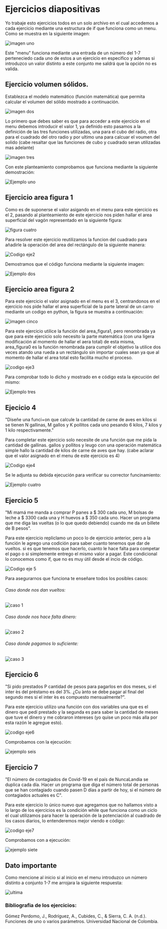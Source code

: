 # Ejercicios diapositivas

Yo trabaje esto ejercicios todos en un solo archivo en el cual accedemos a cada ejercicio mediante una estructura de if que funciona como un menu. Como se muestra en la siguiente imagen:

![imagen uno](https://github.com/user-attachments/assets/2fd17e81-8394-47f2-893c-e21c5379ab55)


Este "menu" funciona mediante una entrada de un número del 1-7 perteneciedo cada uno de estos a un ejercicio en especifico y ademas si introduzco un valor distinto a este conjunto me saldrá que la opción no es valida.

## Ejercicio volumen sólidos.

Establezca el modelo matemático (función matemática) que permita calcular el volumen del sólido mostrado a continuación.


![imagen dos](https://github.com/user-attachments/assets/b249ac31-26fb-48ce-a7f1-e8d6dea2c917)


Lo primero que debes saber es que para acceder a este ejercicio en el menu debemos introducir el valor 1, ya definido esto pasamos a la definición de las tres funciones utilizadas, una para el cubo del radio, otra para el cuadrado del otro radio y por ultimo una para calcuar el voumen del solido (cabe resaltar que las funciones de cubo y cuadrado seran utilizadas mas adelante)


![imagen tres](https://github.com/user-attachments/assets/6e65d579-9fca-409a-b019-a6762cfea3b2)


Con este planteamiento comprobamos que funciona mediante la siguiente demostración:


![Ejemplo uno](https://github.com/user-attachments/assets/1914c1d3-2311-4839-9689-ecb13d164ca5)

## Ejercicio area figura 1

Como es de suponerse el valor asigando en el menu para este ejercicio es el 2, pasando al planteamiento de este ejercicio nos piden hallar el area superficial del vagón representado en la siguiente figura:

![figura cuatro](https://github.com/user-attachments/assets/f1d16d4c-68cf-458c-8887-7991de9e5faa)

Para resolver este ejercicio reutilizamos la funcion del cuadrado para añadirle la operación del area del rectángulo de la siguiente manera:

![Codigo eje2](https://github.com/user-attachments/assets/e74ccc02-03b6-41dc-8ee0-07261f0730c8)

Demostramos que el código funciona mediante la siguiente imagen:

![Ejemplo dos](https://github.com/user-attachments/assets/b3512941-0fdb-4920-8367-83e8457196a4)

## Ejercicio area figura 2

Para este ejercicio el valor asignado en el menu es el 3, centrandonos en el ejercicio nos pide hallar el area superficial de la parte lateral de un carro mediante un codigo en python, la figura se muestra a continuación:

![imagen cinco](https://github.com/user-attachments/assets/69a1f1e3-2a55-45d1-96bb-fdbe30b55aa8)

Para este ejercicio utilice la función del area_figura1, pero renombrada ya que para este ejercicio solo necesito la parte matemática (con una ligera modificación al momento de hallar el aera total) de esta misma, area_figura0 es la función renombrada para cumplir el objetivo la utilice dos veces atando una rueda a un rectángulo sin importar cuales sean ya que al momento de hallar el area total esto facilita mucho el proceso.

![codigo eje3](https://github.com/user-attachments/assets/8d649a08-dff2-4ef9-91cd-68dc29a7a133)

Para comprobar todo lo dicho y mostrado en e código esta la ejecución del mismo:

![Ejemplo tres](https://github.com/user-attachments/assets/7352d1c5-d630-45c6-be4f-3dbe13f9a3a8)

## Ejecicio 4

"Diseñe una funci+on que calcule la cantidad de carne de aves en kilos si se tienen N gallinas, M gallos y K pollitos cada uno pesando 6 kilos, 7 kilos y 1 kilo respectivamente."

Para completar este ejercicio solo necesite de una función que me pida la cantidad de gallinas. gallos y pollitos y leugo con una operación matemática simple hallo la cantidad de kilos de carne de aves que hay. (cabe aclarar que el valor asignado en el menu de este ejercicio es 4)

![Codigo eje4](https://github.com/user-attachments/assets/8d31909e-3c44-4d04-9ccb-fbf3e7ab89d9)

Se le adjunta su debida ejecución para verificar su corrector funcinamiento:

![Ejemplo cuatro](https://github.com/user-attachments/assets/eddb9fd9-128e-4dbf-849d-7d2ed081966f)

## Ejercicio 5

"Mi mamá me manda a comprar P panes a $ 300 cada uno, M bolsas de leche a $ 3300 cada una y H huevos a $ 350 cada uno. Hacer un programa que me diga las vueltas (o lo que quedo debiendo) cuando me da un billete de B pesos".

Para este ejercicio repliclamo un poco lo de ejercicio anterior, pero a la función le agrego una codición para saber cuanto tenemos que dar de vueltos. si es que tenemos que hacerlo, cuanto le hace falta para competar el pago o si simplemente entrego el mismo valor a pagar. Este condicional lo conocemos como if, que no es muy útil desde el incio de código.

![Codigo eje 5](https://github.com/user-attachments/assets/8dd0d2db-90eb-49b6-8cee-41d5ce099824)

Para asegurarnos que funciona te enseñare todos los posibles casos:

###### Caso donde nos dan vueltos:

![caso 1](https://github.com/user-attachments/assets/e65a4792-46e6-43d1-8df2-5b0b640542ea)

###### Caso donde nos hace falta dinero: 

![caso 2](https://github.com/user-attachments/assets/c414e5f6-273e-4faf-9c7c-c1931ae1a56d)

###### Caso donde pagamos lo suficiente: 

![caso 3](https://github.com/user-attachments/assets/4b376012-8a01-46fb-9633-51788e9f7353)

## Ejercicio 6

"Si pido prestados P cantidad de pesos para pagarlos en dos meses, si el inter ́es del préstamo es del 3%. ¿Cu ́anto se debe pagar al final del segundo mes si el inter ́es es compuesto mensualmente?".

Para este ejercicio utilizo una función con dos variables una que es el dinero que pedí prestado y la segunda es para saber la cantidad de meses que tuve el dinero y me cobraron intereses (yo quise un poco más alla por esta razón le agregue esto).

![codigo eje6](https://github.com/user-attachments/assets/f4a857c8-a2de-44fd-b782-8f2bd277925b)

Comprobamos con la ejecución:

![ejemplo seis](https://github.com/user-attachments/assets/9cbefc82-d02f-42e4-ba69-893b131ca14c)

## Ejercicio 7
"El número de contagiados de Covid-19 en el país de NuncaLandia se duplica cada día. Hacer un programa que diga el número total de personas que se han contagiado cuando pasen D días a partir de hoy, si el número de contagiados actuales es C".

Para este ejercicio lo único nuevo que agregamos que no hallamos visto a lo largo de los ejercicios es la condición while que funciona como un ciclo el cual utilizamos para hacer la operación de la potenciación al cuadrado de los casos diarios, lo entenderemos mejor viendo e código:

![codigo eje7](https://github.com/user-attachments/assets/1810d5f7-5967-469b-97fd-acfd3a3a3ff6)

Comprobamos con a ejecución:

![ejemplo siete](https://github.com/user-attachments/assets/07872c6a-01b5-49ec-b86e-de8ab52a723e)

## Dato importante

Como mencione al inicio si al inicio en el menu introduzco un número distinto a conjunto 1-7 me arrojara la siguiente respuesta:

![ultima](https://github.com/user-attachments/assets/343601fb-4af0-47b0-b772-103fd8a26251)

### Bibliografia de los ejercicios:

Gómez Perdomo, J., Rodríguez, A., Cubides, C., & Sierra, C. A. (n.d.). Funciones de uno o varios parámetros. Universidad Nacional de Colombia.




  











